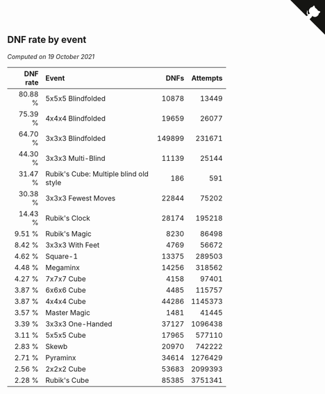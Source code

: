 ## DNF rate by event

*Computed on 19 October 2021*

| DNF rate | Event | DNFs | Attempts |
| ---: | :--- | ---: | ---: |
| 80.88 % | 5x5x5 Blindfolded | 10878 | 13449 |
| 75.39 % | 4x4x4 Blindfolded | 19659 | 26077 |
| 64.70 % | 3x3x3 Blindfolded | 149899 | 231671 |
| 44.30 % | 3x3x3 Multi-Blind | 11139 | 25144 |
| 31.47 % | Rubik's Cube: Multiple blind old style | 186 | 591 |
| 30.38 % | 3x3x3 Fewest Moves | 22844 | 75202 |
| 14.43 % | Rubik's Clock | 28174 | 195218 |
| 9.51 % | Rubik's Magic | 8230 | 86498 |
| 8.42 % | 3x3x3 With Feet | 4769 | 56672 |
| 4.62 % | Square-1 | 13375 | 289503 |
| 4.48 % | Megaminx | 14256 | 318562 |
| 4.27 % | 7x7x7 Cube | 4158 | 97401 |
| 3.87 % | 6x6x6 Cube | 4485 | 115757 |
| 3.87 % | 4x4x4 Cube | 44286 | 1145373 |
| 3.57 % | Master Magic | 1481 | 41445 |
| 3.39 % | 3x3x3 One-Handed | 37127 | 1096438 |
| 3.11 % | 5x5x5 Cube | 17965 | 577110 |
| 2.83 % | Skewb | 20970 | 742222 |
| 2.71 % | Pyraminx | 34614 | 1276429 |
| 2.56 % | 2x2x2 Cube | 53683 | 2099393 |
| 2.28 % | Rubik's Cube | 85385 | 3751341 |


<a href="https://github.com/jonatanklosko/wca_statistics" class="github-corner" aria-label="View source on Github"><svg width="80" height="80" viewBox="0 0 250 250" style="fill:#151513; color:#fff; position: absolute; top: 0; border: 0; right: 0;" aria-hidden="true"><path d="M0,0 L115,115 L130,115 L142,142 L250,250 L250,0 Z"></path><path d="M128.3,109.0 C113.8,99.7 119.0,89.6 119.0,89.6 C122.0,82.7 120.5,78.6 120.5,78.6 C119.2,72.0 123.4,76.3 123.4,76.3 C127.3,80.9 125.5,87.3 125.5,87.3 C122.9,97.6 130.6,101.9 134.4,103.2" fill="currentColor" style="transform-origin: 130px 106px;" class="octo-arm"></path><path d="M115.0,115.0 C114.9,115.1 118.7,116.5 119.8,115.4 L133.7,101.6 C136.9,99.2 139.9,98.4 142.2,98.6 C133.8,88.0 127.5,74.4 143.8,58.0 C148.5,53.4 154.0,51.2 159.7,51.0 C160.3,49.4 163.2,43.6 171.4,40.1 C171.4,40.1 176.1,42.5 178.8,56.2 C183.1,58.6 187.2,61.8 190.9,65.4 C194.5,69.0 197.7,73.2 200.1,77.6 C213.8,80.2 216.3,84.9 216.3,84.9 C212.7,93.1 206.9,96.0 205.4,96.6 C205.1,102.4 203.0,107.8 198.3,112.5 C181.9,128.9 168.3,122.5 157.7,114.1 C157.9,116.9 156.7,120.9 152.7,124.9 L141.0,136.5 C139.8,137.7 141.6,141.9 141.8,141.8 Z" fill="currentColor" class="octo-body"></path></svg></a><style>.github-corner:hover .octo-arm{animation:octocat-wave 560ms ease-in-out}@keyframes octocat-wave{0%,100%{transform:rotate(0)}20%,60%{transform:rotate(-25deg)}40%,80%{transform:rotate(10deg)}}@media (max-width:500px){.github-corner:hover .octo-arm{animation:none}.github-corner .octo-arm{animation:octocat-wave 560ms ease-in-out}}</style>

